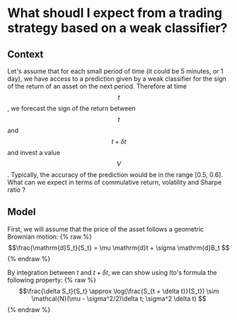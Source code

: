 <script src="https://cdn.mathjax.org/mathjax/latest/MathJax.js?config=TeX-AMS-MML_HTMLorMML" type="text/javascript"></script>

# What shoudl I expect from a trading strategy based on a weak classifier?

## Context

Let's assume that for each small period of time (it could be 5 minutes, or 1 day), we have access to a prediction given by a weak classifier for the sign of the return of an asset on the next period. Therefore at time $$t$$, we forecast the sign of the return between $$t$$ and $$t + \delta t$$ and invest a value $$V$$. Typically, the accuracy of the prediction would be in the range [0.5, 0.6]. What can we expect in terms of commulative return, volatility and Sharpe ratio ?

## Model
First, we will assume that the price of the asset follows a geometric Brownian motion:
{% raw %} 
$$\frac{\mathrm{d}S_t}{S_t} = \mu \mathrm{d}t + \sigma \mathrm{d}B_t $$ 
{% endraw %}

By integration between $t$ and $t + \delta t$, we can show using Ito's formula the following property:
{% raw %} 
$$\frac{\delta S_t}{S_t} \approx \log(\frac{S_{t + \delta t}}{S_t}) \sim \mathcal{N}(\mu  - \sigma^2/2)\delta t;  \sigma^2 \delta t) $$ 
{% endraw %}
